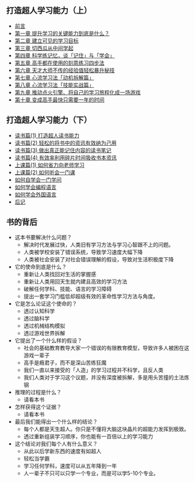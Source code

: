 ## 打造超人学习能力（上）

* [前言](./zh-CN/00-zh_CN.md)
* [第一章 提升学习的关键能力到底是什么？](./zh-CN/01-zh_CN.md)
* [第二章 建立可见的学习目标](./zh-CN/02-zh_CN.md)
* [第三章 切西瓜从中间学起](./zh-CN/03-zh_CN.md)
* [第四章 科学练记忆，谈「记住」与「学会」](./zh-CN/04-zh_CN.md)
* [第五章 高手都在使用的刻意练习四步法](./zh-CN/05-zh_CN.md)
* [第六章 天才大师不传的经验值轻松暴升秘技](./zh-CN/06-zh_CN.md)
* [第七章 心流学习法「动机拆解篇」](./zh-CN/07-zh_CN.md)
* [第八章 心流学习法「技能实战篇」](./zh-CN/08-zh_CN.md)
* [第九章 推动点火引擎、将自己的学习旅程化成一场游戏](./zh-CN/09-zh_CN.md)
* [第十章 变成高手最快只需要一年的时间](./zh-CN/10-zh_CN.md)

## 打造超人学习能力（下）

* [读书篇(1) 打造超人读书能力](./zh-CN/11-zh_CN.md)
* [读书篇(2) 轻松的将书中的资讯有效纳为己用](./zh-CN/12-zh_CN.md)
* [读书篇(3) 做出真正能记住内容的读书笔记](./zh-CN/13-zh_CN.md)
* [读书篇(4) 有效率利用碎片时间吸收书本资讯](./zh-CN/14-zh_CN.md)
* [上课篇(1) 如何省力向老师学习](./zh-CN/15-zh_CN.md)
* [上课篇(2) 如何听会一门课](./zh-CN/16-zh_CN.md)
* [如何自学会一门学问](./zh-CN/17-zh_CN.md)
* [如何学会编程语言](./zh-CN/18-zh_CN.md)
* [如何学会外国语言](./zh-CN/19-zh_CN.md)
* [后记](./zh-CN/20-zh_CN.md)

## 书的背后

-   这本书要解决什么问题？     
    -   解决时代发展过快，人类旧有学习方法与学习心智跟不上的问题。    
    -   人类被学校安装了错误系统，导致学习速度大幅下降  
    -   人类被社会安装了对社会错误理解的假设，导致对生活积极度下降  
-   它的使命到底是什么？  
    -   重新让人类找回对生活的掌握感  
    -   重新让人类用回天生就内建且高效的学习方法  
    -   破解任何学科、技能、语言的学习障碍  
    -   提出一套学习门槛低却超级有效的革命性学习方法与角度。  
-   它是怎么论证这个使命的？  
    -   透过认知科学  
    -   透过脑科学  
    -   透过机械结构模拟  
    -   透过游戏世界拆解  
-   它提出了一个什么样的假设？  
    -   社会的基础教育教导大家一个错误的有限教育模型，导致许多人被困在这游戏一辈子  
    -   高手是瘾君子，而不是深山苦练狂魔  
    -   我们一直以来接受的「人造」的学习过程并不科学，且反人类  
    -   我们人类对于学习这个议题，并没有深度被拆解，多是用头苦撞的土法炼钢  
-   推理的过程是什么？  
    -   请看本书  
-   怎样获得这个证据？  
    -   请看本书  
-   最后我们能得出一个什么样的结论？  
    -   每个人都是天生超人。你只是不懂将大脑这块晶片的超能力发挥到极致。  
    -   透过重新组装学习顺序，你也能有一百倍以上的学习能力  
-   这个结论对我们每个人有什么意义？  
    -   从此以后学新东西的速度有如超人  
    -   轻松当学霸  
    -   学习任何学科，速度可以从五年降到一年  
    -   人一辈子不只可以只学一个专业，而是可以学5-10个专业。